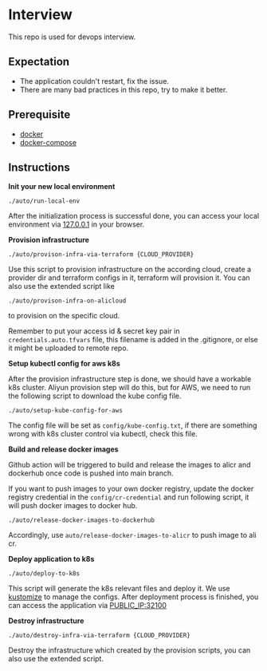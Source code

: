 # Interview

This repo is used for devops interview.

## Expectation

* The application couldn't restart, fix the issue.
* There are many bad practices in this repo, try to make it better.

## Prerequisite

* [docker](https://docs.docker.com/desktop/#download-and-install)
* [docker-compose](https://docs.docker.com/compose/install/)

## Instructions

**Init your new local environment**

  ```
  ./auto/run-local-env
  ```
  After the initialization process is successful done, you can access your local environment via [127.0.0.1](http://127.0.0.1) in your browser.

**Provision infrastructure**

  ```
  ./auto/provison-infra-via-terraform {CLOUD_PROVIDER}
  ```
  Use this script to provision infrastructure on the according cloud, create a provider dir and terraform configs in it, terraform will provision it. 
  You can also use the extended script like 
  ```
  ./auto/provison-infra-on-alicloud
  ```
  to provision on the specific cloud.

  Remember to put your access id & secret key pair in `credentials.auto.tfvars` file, this filename is added in the .gitignore, or else it might be uploaded to remote repo.

**Setup kubectl config for aws k8s**

  After the provision infrastructure step is done, we should have a workable k8s cluster. Aliyun provision step will do this, but for AWS, we need to run the following script to download the kube config file.
  ```
  ./auto/setup-kube-config-for-aws
  ```
  The config file will be set as `config/kube-config.txt`, if there are something wrong with k8s cluster control via kubectl, check this file.

**Build and release docker images**

  Github action will be triggered to build and release the images to alicr and dockerhub once code is pushed into main branch.

  If you want to push images to your own docker registry, update the docker registry credential in the `config/cr-credential` and run following script, it will push docker images to docker hub.
  ```
  ./auto/release-docker-images-to-dockerhub
  ```
  Accordingly, use `auto/release-docker-images-to-alicr` to push image to ali cr.

**Deploy application to k8s**

  ```
  ./auto/deploy-to-k8s
  ```
  This script will generate the k8s relevant files and deploy it. We use [kustomize](https://kustomize.io/) to manage the configs.
  After deployment process is finished, you can access the application via [PUBLIC_IP:32100](http://PUBLIC_IP:32100/)

**Destroy infrastructure**

  ```
  ./auto/destroy-infra-via-terraform {CLOUD_PROVIDER}
  ```
  Destroy the infrastructure which created by the provision scripts, you can also use the extended script.
